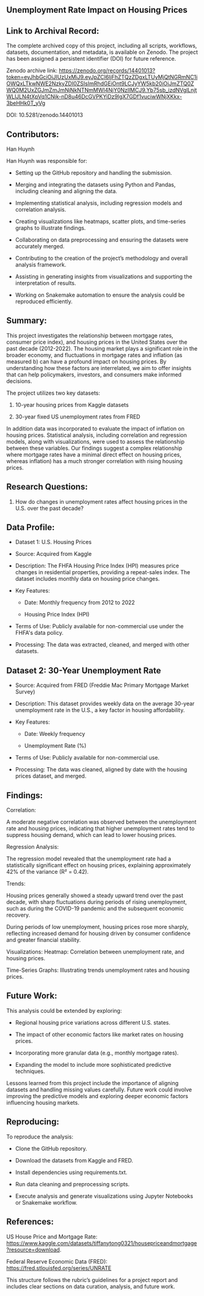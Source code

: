 ## Unemployment Rate Impact on Housing Prices

## Link to Archival Record:
The complete archived copy of this project, including all scripts, workflows, datasets, documentation, and metadata, is available on Zenodo. The project has been assigned a persistent identifier (DOI) for future reference.

Zenodo archive link: https://zenodo.org/records/14401013?token=eyJhbGciOiJIUzUxMiJ9.eyJpZCI6IjFhZTQzZDgxLTUyMjQtNGRmNC1iOWQxLTkwNWE2NzkyZDI0ZSIsImRhdGEiOnt9LCJyYW5kb20iOiJmZTQ0ZWQ0M2UxZGJmZmJmNjNkNTNmMWI4NjY0NzllMCJ9.Yb75sb_izdNVglLnjtWLlJLN4tXpVq1CNjk-nD8u46DcGVPKYiDz9lgX7GDf1vuciwWNjXKkx-3beHHk0T_yVg

DOI: 10.5281/zenodo.14401013

## Contributors:
Han Huynh

Han Huynh was responsible for:

- Setting up the GitHub repository and handling the submission.

- Merging and integrating the datasets using Python and Pandas, including cleaning and aligning the data.

- Implementing statistical analysis, including regression models and correlation analysis.

- Creating visualizations like heatmaps, scatter plots, and time-series graphs to illustrate findings.

- Collaborating on data preprocessing and ensuring the datasets were accurately merged.

- Contributing to the creation of the project’s methodology and overall analysis framework.

- Assisting in generating insights from visualizations and supporting the interpretation of results.

- Working on Snakemake automation to ensure the analysis could be reproduced efficiently.

## Summary:
This project investigates the relationship between mortgage rates, consumer price index), and housing prices in the United States over the past decade (2012-2022). The housing market plays a significant role in the broader economy, and fluctuations in mortgage rates and inflation (as measured b) can have a profound impact on housing prices. By understanding how these factors are interrelated, we aim to offer insights that can help policymakers, investors, and consumers make informed decisions.

The project utilizes two key datasets:

1. 10-year housing prices from Kaggle datasets

2. 30-year fixed US unemployment rates from FRED

In addition data was incorporated to evaluate the impact of inflation on housing prices. Statistical analysis, including correlation and regression models, along with visualizations, were used to assess the relationship between these variables. Our findings suggest a complex relationship where mortgage rates have a minimal direct effect on housing prices, whereas inflation) has a much stronger correlation with rising housing prices.

## Research Questions:
1. How do changes in unemployment rates affect housing prices in the U.S. over the past decade?


## Data Profile:
- Dataset 1: U.S. Housing Prices
- Source: Acquired from Kaggle

- Description: The FHFA Housing Price Index (HPI) measures price changes in residential properties, providing a repeat-sales index. The dataset includes monthly data on housing price changes.

- Key Features:

    - Date: Monthly frequency from 2012 to 2022

    - Housing Price Index (HPI)

- Terms of Use: Publicly available for non-commercial use under the FHFA's data policy.

- Processing: The data was extracted, cleaned, and merged with other datasets.

## Dataset 2: 30-Year Unemployment Rate
- Source: Acquired from FRED (Freddie Mac Primary Mortgage Market Survey)

- Description: This dataset provides weekly data on the average 30-year unemployment rate in the U.S., a key factor in housing affordability.

- Key Features:

    - Date: Weekly frequency

    - Unemployment Rate (%)

- Terms of Use: Publicly available for non-commercial use.

- Processing: The data was cleaned, aligned by date with the housing prices dataset, and merged.


## Findings:
Correlation:

A moderate negative correlation was observed between the unemployment rate and housing prices, indicating that higher unemployment rates tend to suppress housing demand, which can lead to lower housing prices.

Regression Analysis:

The regression model revealed that the unemployment rate had a statistically significant effect on housing prices, explaining approximately 42% of the variance (R² = 0.42).

Trends:

Housing prices generally showed a steady upward trend over the past decade, with sharp fluctuations during periods of rising unemployment, such as during the COVID-19 pandemic and the subsequent economic recovery.

During periods of low unemployment, housing prices rose more sharply, reflecting increased demand for housing driven by consumer confidence and greater financial stability.

Visualizations:
Heatmap: Correlation between unemployment rate, and housing prices.

Time-Series Graphs: Illustrating trends unemployment rates and housing prices.

## Future Work:
This analysis could be extended by exploring:

- Regional housing price variations across different U.S. states.

- The impact of other economic factors like market rates on housing prices.

- Incorporating more granular data (e.g., monthly mortgage rates).

- Expanding the model to include more sophisticated predictive techniques.

Lessons learned from this project include the importance of aligning datasets and handling missing values carefully. Future work could involve improving the predictive models and exploring deeper economic factors influencing housing markets.

## Reproducing:
To reproduce the analysis:

- Clone the GitHub repository.

- Download the datasets from Kaggle and FRED.

- Install dependencies using requirements.txt.

- Run data cleaning and preprocessing scripts.

- Execute analysis and generate visualizations using Jupyter Notebooks or Snakemake workflow.

## References:
US House Price and Mortgage Rate: https://www.kaggle.com/datasets/tiffanytong0321/housepriceandmortgage?resource=download.

Federal Reserve Economic Data (FRED): https://fred.stlouisfed.org/series/UNRATE

This structure follows the rubric’s guidelines for a project report and includes clear sections on data curation, analysis, and future work.